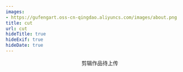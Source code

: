 ```yaml
---
images:
- https://gufengart.oss-cn-qingdao.aliyuncs.com/images/about.png
title: cut
url: cut
hideTitle: true
hideExif: true
hideDate: true
---
```


<div align="center">
	剪辑作品待上传
</div>
